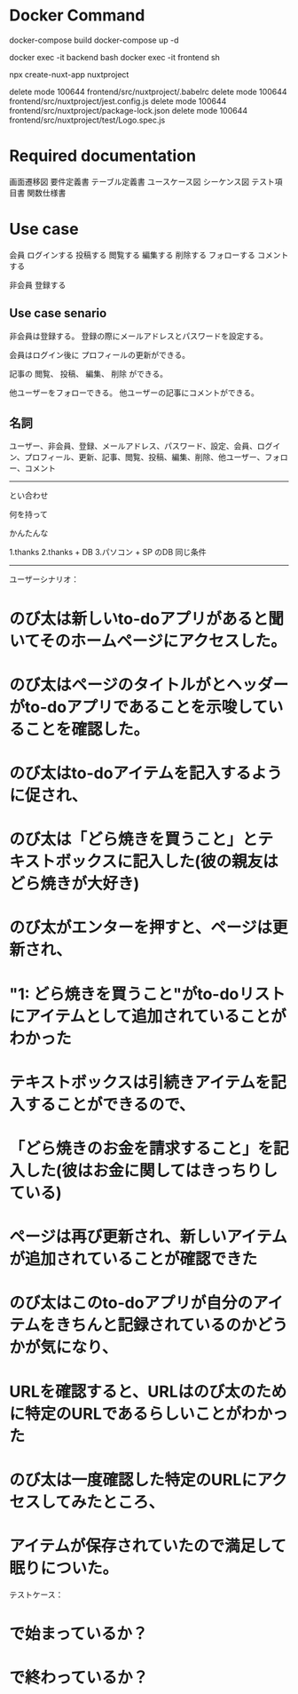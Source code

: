 # Docker Command

docker-compose build
docker-compose up -d

docker exec -it backend bash
docker exec -it frontend sh

npx create-nuxt-app nuxtproject



delete mode 100644 frontend/src/nuxtproject/.babelrc
delete mode 100644 frontend/src/nuxtproject/jest.config.js
delete mode 100644 frontend/src/nuxtproject/package-lock.json
delete mode 100644 frontend/src/nuxtproject/test/Logo.spec.js

# Required documentation

画面遷移図
要件定義書
テーブル定義書
ユースケース図
シーケンス図
テスト項目書
関数仕様書

# Use case

会員
    ログインする
    投稿する
    閲覧する
    編集する
    削除する
    フォローする
    コメントする

非会員
    登録する

## Use case senario

非会員は登録する。
登録の際にメールアドレスとパスワードを設定する。

会員はログイン後に
プロフィールの更新ができる。

記事の
閲覧、
投稿、
編集、
削除
ができる。

他ユーザーをフォローできる。
他ユーザーの記事にコメントができる。

## 名詞

ユーザー、非会員、登録、メールアドレス、パスワード、設定、会員、ログイン、プロフィール、更新、記事、閲覧、投稿、編集、削除、他ユーザー、フォロー、コメント

---

とい合わせ

何を持って

かんたんな

1.thanks
2.thanks + DB
3.パソコン + SP のDB 同じ条件

---

ユーザーシナリオ：
# のび太は新しいto-doアプリがあると聞いてそのホームページにアクセスした。
# のび太はページのタイトルがとヘッダーがto-doアプリであることを示唆していることを確認した。
# のび太はto-doアイテムを記入するように促され、
# のび太は「どら焼きを買うこと」とテキストボックスに記入した(彼の親友はどら焼きが大好き)
# のび太がエンターを押すと、ページは更新され、
# "1: どら焼きを買うこと"がto-doリストにアイテムとして追加されていることがわかった
# テキストボックスは引続きアイテムを記入することができるので、
# 「どら焼きのお金を請求すること」を記入した(彼はお金に関してはきっちりしている)
# ページは再び更新され、新しいアイテムが追加されていることが確認できた
# のび太はこのto-doアプリが自分のアイテムをきちんと記録されているのかどうかが気になり、
# URLを確認すると、URLはのび太のために特定のURLであるらしいことがわかった
# のび太は一度確認した特定のURLにアクセスしてみたところ、
# アイテムが保存されていたので満足して眠りについた。


テストケース：
# <html>で始まっているか？
# <html>で終わっているか？
# <title>が正しいか？
# <keyword>が正しいか？
# <description>が正しいか？
# <h1>が入っているか？
# <h2>が入っているか？
# 正しいtemplateが使われているか？
# status codeが正しいか？（200, 302）
# 遷移先が正しいか？（200, 302）
# POSTでデータが保存されているか？
# Modelにデータが保存されているか？
# Modelからデータが取り出せているか？
# 
# 
# 
# 
# 
# 
# 
# 
# 


